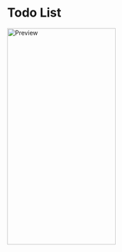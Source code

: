 # Todo List 


<img src="https://github.com/haseeb-pjr/Android_Todo-List/blob/master/todo%20app%20prev.gif" alt="Preview" width="250" height="500">

